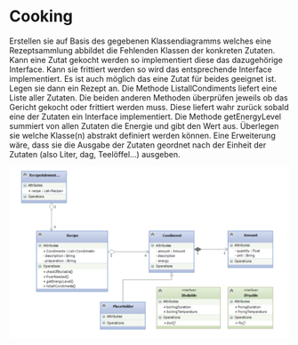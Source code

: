 # Cooking

Erstellen sie auf Basis des gegebenen Klassendiagramms welches eine Rezeptsammlung abbildet die Fehlenden Klassen der konkreten Zutaten. 
Kann eine Zutat gekocht werden so implementiert diese das dazugehörige Interface. 
Kann sie frittiert werden so wird das entsprechende Interface implementiert. 
Es ist auch möglich das eine Zutat für beides geeignet ist.
Legen sie dann ein Rezept an. Die Methode ListallCondiments liefert eine Liste aller Zutaten. 
Die beiden anderen Methoden überprüfen jeweils ob das Gericht gekocht oder frittiert werden muss. 
Diese liefert wahr zurück sobald eine der Zutaten ein Interface implementiert.
Die Methode getEnergyLevel summiert von allen Zutaten die Energie und gibt den Wert aus. 
Überlegen sie welche Klasse(n) abstrakt definiert werden können.
Eine Erweiterung wäre, dass sie die Ausgabe der Zutaten geordnet nach der Einheit der Zutaten (also Liter, dag, Teelöffel...) ausgeben.

<img src="images/uml_diagram.png" />
